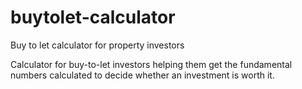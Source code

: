 # buytolet-calculator
Buy to let calculator for property investors

Calculator for buy-to-let investors helping them get the fundamental numbers calculated to decide whether an investment is worth it.
